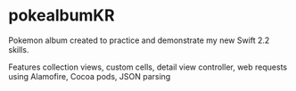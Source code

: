 # pokealbumKR
Pokemon album created to practice and demonstrate my new Swift 2.2 skills.

Features collection views, custom cells, detail view controller, web requests using Alamofire, Cocoa pods, JSON parsing
